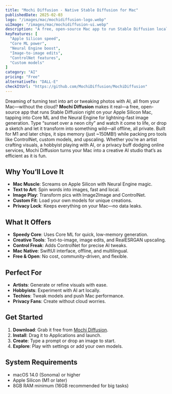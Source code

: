 ```yaml
---
title: "Mochi Diffusion - Native Stable Diffusion for Mac"
publishedDate: 2025-02-03
logo: "/images/mac/mochidiffusion-logo.webp"
uiImage: "/images/mac/mochidiffusion-ui.webp"
description: "A free, open-source Mac app to run Stable Diffusion locally on Apple Silicon, with fast image generation and privacy."
keyFeatures: [
  "Apple Silicon speed",
  "Core ML power",
  "Neural Engine boost",
  "Image-to-image edits",
  "ControlNet features",
  "Custom models"
]
category: "AI"
pricing: "Free"
alternativeTo: "DALL-E"
checkItUrl: "https://github.com/MochiDiffusion/MochiDiffusion"
---
```


Dreaming of turning text into art or tweaking photos with AI, all from your Mac—without the cloud? **Mochi Diffusion** makes it real—a free, open-source app that runs Stable Diffusion right on your Apple Silicon Mac, tapping into Core ML and the Neural Engine for lightning-fast image generation. Type “sunset over a neon city” and watch it come to life, or drop a sketch and let it transform into something wild—all offline, all private. Built for M1 and later chips, it sips memory (just ~150MB!) while packing pro tools like ControlNet, custom models, and upscaling. Whether you’re an artist crafting visuals, a hobbyist playing with AI, or a privacy buff dodging online services, Mochi Diffusion turns your Mac into a creative AI studio that’s as efficient as it is fun.

## Why You’ll Love It
- **Mac Muscle**: Screams on Apple Silicon with Neural Engine magic.
- **Text to Art**: Spin words into images, fast and local.
- **Image Play**: Transform pics with Image2Image and ControlNet.
- **Custom Fit**: Load your own models for unique creations.
- **Privacy Lock**: Keeps everything on your Mac—no data leaks.

## What It Offers
- **Speedy Core**: Uses Core ML for quick, low-memory generation.
- **Creative Tools**: Text-to-image, image edits, and RealESRGAN upscaling.
- **Control Freak**: Adds ControlNet for precise AI tweaks.
- **Mac Native**: SwiftUI interface, offline, and multilingual.
- **Free & Open**: No cost, community-driven, and flexible.

## Perfect For
- **Artists**: Generate or refine visuals with ease.
- **Hobbyists**: Experiment with AI art locally.
- **Techies**: Tweak models and push Mac performance.
- **Privacy Fans**: Create without cloud worries.

## Get Started
1. **Download**: Grab it free from [Mochi Diffusion](https://github.com/MochiDiffusion/MochiDiffusion).
2. **Install**: Drag it to Applications and launch.
3. **Create**: Type a prompt or drop an image to start.
4. **Explore**: Play with settings or add your own models.

## System Requirements
- macOS 14.0 (Sonoma) or higher
- Apple Silicon (M1 or later)
- 8GB RAM minimum (16GB recommended for big tasks)
